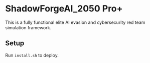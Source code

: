 # ShadowForgeAI_2050 Pro+

This is a fully functional elite AI evasion and cybersecurity red team simulation framework.

## Setup
Run `install.sh` to deploy.
